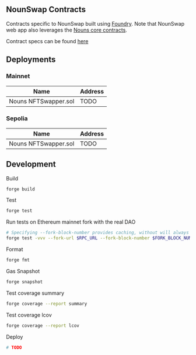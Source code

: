 ## NounSwap Contracts

Contracts specific to NounSwap built using [Foundry](https://book.getfoundry.sh). Note that NounSwap web app also leverages the [Nouns core contracts](https://github.com/nounsDAO/nouns-monorepo/tree/master/packages/nouns-contracts).

Contract specs can be found [here](./specs/)

## Deployments

### Mainnet

| Name                 | Address |
| -------------------- | ------- |
| Nouns NFTSwapper.sol | TODO    |

### Sepolia

| Name                 | Address |
| -------------------- | ------- |
| Nouns NFTSwapper.sol | TODO    |

## Development

Build
```bash
forge build
```

Test
```bash
forge test
```

Run tests on Ethereum mainnet fork with the real DAO
```bash
# Specifying --fork-block-number provides caching, without will always run at tip and hit RPC (slower)
forge test -vvv --fork-url $RPC_URL --fork-block-number $FORK_BLOCK_NUMBER
```

Format
```bash
forge fmt
```

Gas Snapshot
```bash
forge snapshot
```

Test coverage summary
```bash
forge coverage --report summary
```

Test coverage lcov
```bash
forge coverage --report lcov
```

Deploy
```bash
# TODO
```
